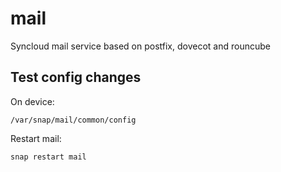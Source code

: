 # mail
Syncloud mail service based on postfix, dovecot and rouncube

## Test config changes

On device: 
```
/var/snap/mail/common/config
```

Restart mail: 
```
snap restart mail
```
